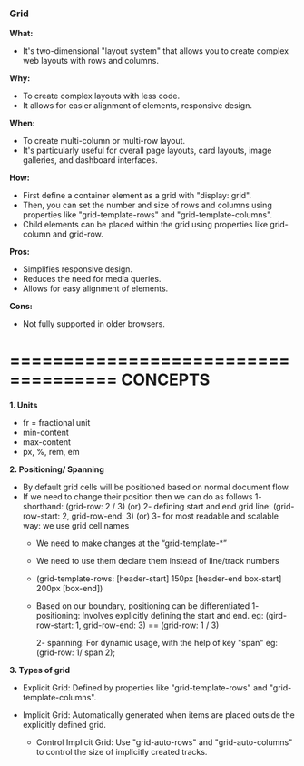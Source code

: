 ### Grid

**What:**

- It's two-dimensional "layout system" that allows you to create complex web layouts with rows and columns.

**Why:**

- To create complex layouts with less code.
- It allows for easier alignment of elements, responsive design.

**When:**

- To create multi-column or multi-row layout.
- It's particularly useful for overall page layouts, card layouts, image galleries, and dashboard interfaces.

**How:**

- First define a container element as a grid with "display: grid".
- Then, you can set the number and size of rows and columns using properties like "grid-template-rows" and "grid-template-columns".
- Child elements can be placed within the grid using properties like grid-column and grid-row.

**Pros:**

- Simplifies responsive design.
- Reduces the need for media queries.
- Allows for easy alignment of elements.

**Cons:**

- Not fully supported in older browsers.

====================================
CONCEPTS
====================================
**1. Units**

- fr = fractional unit
- min-content
- max-content
- px, %, rem, em


**2. Positioning/ Spanning**

- By default grid cells will be positioned based on normal document flow.
- If we need to change their position then we can do as follows
  1-  shorthand: (grid-row: 2 / 3)
  (or)
  2-  defining start and end grid line: (grid-row-start: 2, grid-row-end: 3)
  (or)
  3- for most readable and scalable way: we use grid cell names
    - We need to make changes at the “grid-template-*”
    - We need to use them declare them instead of line/track numbers
    - (grid-template-rows: [header-start] 150px [header-end box-start] 200px [box-end])

  - Based on our boundary, positioning can be differentiated
    1- positioning: Involves explicitly defining the start and end.
      eg: (gird-row-start: 1, grid-row-end: 3) == (grid-row: 1 / 3)

    2- spanning: For dynamic usage, with the help of key "span"
      eg: (grid-row: 1/ span 2);

**3. Types of grid**

- Explicit Grid: Defined by properties like "grid-template-rows" and "grid-template-columns".

- Implicit Grid: Automatically generated when items are placed outside the explicitly defined grid.
  - Control Implicit Grid: Use "grid-auto-rows" and "grid-auto-columns" to control the size of implicitly created tracks.

